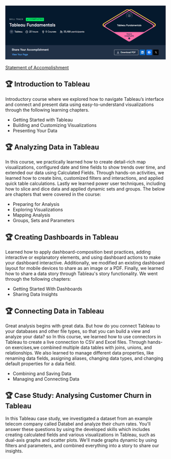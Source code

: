 ![image](https://github.com/SiceloKayisa/DataCamp-Coursework/blob/main/Tableau%20Fundamentals/Workbooks/Track%20image.PNG?raw=true)

[Statement of Accomplishment](https://www.datacamp.com/completed/statement-of-accomplishment/track/080db71064a8143165e2dd03ce76eaf8f4c44eaf)

## 🏆 Introduction to Tableau
Introductory course where we explored how to navigate Tableau’s interface and connect and present data using easy-to-understand visualizations through the following learning chapters.

- Getting Started with Tableau
- Building and Customizing Visualizations
- Presenting Your Data

## 🏆  Analyzing Data in Tableau
In this course, we practically learned how to create detail-rich map visualizations, configured date and time fields to show trends over time, and extended our data using Calculated Fields. Through hands-on activities, we learned how to create bins, customized filters and interactions, and applied quick table calculations. Lastly we learned power user techniques, including how to slice and dice data and applied dynamic sets and groups. The below are chapters that were covered in the course:

- Preparing for Analysis
- Exploring Visualizations
- Mapping Analysis
- Groups, Sets and Parameters

## 🏆 Creating Dashboards in Tableau
Learned how to apply dashboard-composition best practices, adding interactive or explanatory elements, and using dashboard actions to make your dashboard interactive. Additionally, we modified an existing dashboard layout for mobile devices to share as an image or a PDF. Finally, we learned how to share a data story through Tableau's story functionality. We went through the following chapters:

- Getting Started With Dashboards
- Sharing Data Insights

## 🏆 Connecting Data in Tableau
Great analysis begins with great data. But how do you connect Tableau to your databases and other file types, so that you can build a view and analyze your data? so In this course, we learned how to use connectors in Tableau to create a live connection to CSV and Excel files. Through hands-on exercises,we combined multiple data tables with joins, unions, and relationships. We also learned to manage different data properties, like renaming data fields, assigning aliases, changing data types, and changing default properties for a data field.

- Combining and Saving Data
- Managing and Connecting Data

## 🏆  Case Study: Analysing Customer Churn in Tableau

In this Tableau case study, we investigated a dataset from an example telecom company called Databel and analyze their churn rates. You'll answer these questions by using the developed skills which includes creating calculated fields and various visualizations in Tableau, such as dual-axis graphs and scatter plots. We'll made graphs dynamic by using filters and parameters, and combined everything into a story to share our insights.





